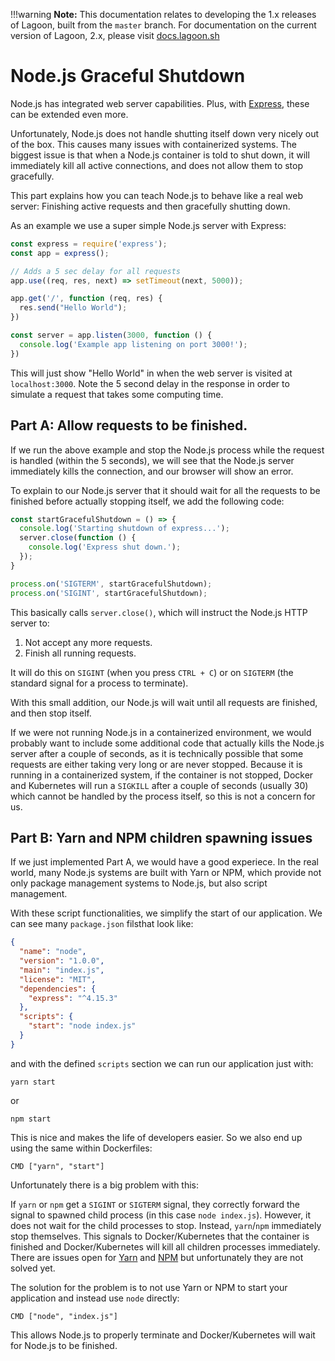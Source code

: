 !!!warning
    **Note:** This documentation relates to developing the 1.x releases of Lagoon, built from the `master` branch.
    For documentation on the current version of Lagoon, 2.x, please visit [docs.lagoon.sh](https://docs.lagoon.sh)

# Node.js Graceful Shutdown

Node.js has integrated web server capabilities. Plus, with [Express](https://expressjs.com/), these can be extended even more.

Unfortunately, Node.js does not handle shutting itself down very nicely out of the box. This causes many issues with containerized systems. The biggest issue is that when a Node.js container is told to shut down, it will immediately kill all active connections, and does not allow them to stop gracefully.

This part explains how you can teach Node.js to behave like a real web server: Finishing active requests and then gracefully shutting down.

As an example we use a super simple Node.js server with Express:

```javascript
const express = require('express');
const app = express();

// Adds a 5 sec delay for all requests
app.use((req, res, next) => setTimeout(next, 5000));

app.get('/', function (req, res) {
  res.send("Hello World");
})

const server = app.listen(3000, function () {
  console.log('Example app listening on port 3000!');
})
```

This will just show "Hello World" in when the web server is visited at `localhost:3000`. Note the 5 second delay in the response in order to simulate a request that takes some computing time.

## Part A: Allow requests to be finished.

If we run the above example and stop the Node.js process while the request is handled \(within the 5 seconds\), we will see that the Node.js server immediately kills the connection, and our browser will show an error.

To explain to our Node.js server that it should wait for all the requests to be finished before actually stopping itself, we add the following code:

```javascript
const startGracefulShutdown = () => {
  console.log('Starting shutdown of express...');
  server.close(function () {
    console.log('Express shut down.');
  });
}

process.on('SIGTERM', startGracefulShutdown);
process.on('SIGINT', startGracefulShutdown);
```

This basically calls `server.close()`, which will instruct the Node.js HTTP server to:

1. Not accept any more requests.
2. Finish all running requests.

It will do this on `SIGINT` \(when you press `CTRL + C`\) or on `SIGTERM` \(the standard signal for a process to terminate\).

With this small addition, our Node.js will wait until all requests are finished, and then stop itself.

If we were not running Node.js in a containerized environment, we would probably want to include some additional code that actually kills the Node.js server after a couple of seconds, as it is technically possible that some requests are either taking very long or are never stopped. Because it is running in a containerized system, if the container is not stopped, Docker and Kubernetes will run a `SIGKILL` after a couple of seconds \(usually 30\) which cannot be handled by the process itself, so this is not a concern for us.

## Part B: Yarn and NPM children spawning issues

If we just implemented Part A, we would have a good experiece. In the real world, many Node.js systems are built with Yarn or NPM, which provide not only package management systems to Node.js, but also script management.

With these script functionalities, we simplify the start of our application. We can see many `package.json` filsthat look like:


```json
{
  "name": "node",
  "version": "1.0.0",
  "main": "index.js",
  "license": "MIT",
  "dependencies": {
    "express": "^4.15.3"
  },
  "scripts": {
    "start": "node index.js"
  }
}
```

and with the defined `scripts` section we can run our application just with:

```text
yarn start
```

or

```text
npm start
```

This is nice and makes the life of developers easier. So we also end up using the same within Dockerfiles:


```text
CMD ["yarn", "start"]
```


Unfortunately there is a big problem with this:

If `yarn` or `npm` get a `SIGINT` or `SIGTERM` signal, they correctly forward the signal to spawned child process \(in this case `node index.js`\). However, it does not wait for the child processes to stop. Instead, `yarn`/`npm` immediately stop themselves. This signals to Docker/Kubernetes that the container is finished and Docker/Kubernetes will kill all children processes immediately. There are issues open for [Yarn](https://github.com/yarnpkg/yarn/issues/4667) and [NPM](https://github.com/npm/npm/issues/4603) but unfortunately they are not solved yet.

The solution for the problem is to not use Yarn or NPM to start your application and instead use `node` directly:

```text
CMD ["node", "index.js"]
```

This allows Node.js to properly terminate and Docker/Kubernetes will wait for Node.js to be finished.

